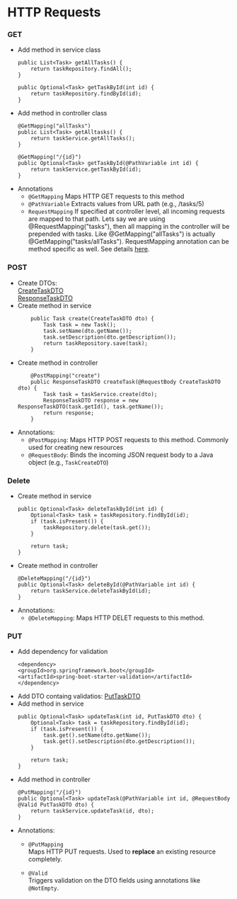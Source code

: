 # HTTP Requests
### GET

 - Add method in service class
    ```
    public List<Task> getAllTasks() {
        return taskRepository.findAll();
    }

    public Optional<Task> getTaskById(int id) {
        return taskRepository.findById(id);	
    }
    ```
  - Add method in controller class
    ```
    @GetMapping("allTasks")
	public List<Task> getAlltasks() {
		return taskService.getAllTasks();
	}
	
	@GetMapping("/{id}")
    public Optional<Task> getTaskById(@PathVariable int id) {
        return taskService.getTaskById(id);
	}
    ```
  - Annotations  
    - `@GetMapping`	Maps HTTP GET requests to this method  
    - `@PathVariable`	Extracts values from URL path (e.g., /tasks/5)
    - `RequestMapping` If specified at controller level, all incoming requests are mapped to that path. Lets say we are using @RequestMapping("tasks"), then all mapping in the controller will be prepended with tasks. Like  @GetMapping("allTasks") is actually  @GetMapping("tasks/allTasks"). RequestMapping annotation can be method specific as well. See details [here](https://docs.spring.io/spring-framework/docs/current/javadoc-api/org/springframework/web/bind/annotation/RequestMapping.html).

### POST
 - Create DTOs:  
 [CreateTaskDTO](../org.learning.spring.boot.learning/src/main/java/org/learning/spring/boot/learning/dto/CreateTaskDTO.java)  
 [ResponseTaskDTO](../org.learning.spring.boot.learning/src/main/java/org/learning/spring/boot/learning/dto/ResponseTaskDTO.java)
  - Create method in service
    ```
        public Task create(CreateTaskDTO dto) {
            Task task = new Task();
            task.setName(dto.getName());
            task.setDescription(dto.getDescription());
            return taskRepository.save(task);   
        }
    ```
  - Create method in controller
    ```
        @PostMapping("create")
        public ResponseTaskDTO createTask(@RequestBody CreateTaskDTO dto) {
            Task task = taskService.create(dto);
            ResponseTaskDTO response = new ResponseTaskDTO(task.getId(), task.getName());
            return response;
        }
    ```
- Annotations:
     - `@PostMapping`: Maps HTTP POST requests to this method. Commonly used for creating new resources
     - `@RequestBody`: Binds the incoming JSON request body to a Java object (e.g., `TaskCreateDTO`)

### Delete
- Create method in service
    ```
    public Optional<Task> deleteTaskById(int id) {
        Optional<Task> task = taskRepository.findById(id);
        if (task.isPresent()) {
        	taskRepository.delete(task.get());
        }
        
        return task;
    }
    ```
- Create method in controller
    ```
    @DeleteMapping("/{id}")
	public Optional<Task> deleteById(@PathVariable int id) {
		return taskService.deleteTaskById(id);
	}
    ```
- Annotations:
     - `@DeleteMapping`: Maps HTTP DELET requests to this method.

### PUT 
 - Add dependency for validation
    ```
    <dependency>
    <groupId>org.springframework.boot</groupId>
    <artifactId>spring-boot-starter-validation</artifactId>
    </dependency>
    ```
 - Add DTO containg validatios: [PutTaskDTO](../org.learning.spring.boot.learning/src/main/java/org/learning/spring/boot/learning/dto/PutTaskDTO.java)
 - Add method in service
    ```
    public Optional<Task> updateTask(int id, PutTaskDTO dto) {
        Optional<Task> task = taskRepository.findById(id);
        if (task.isPresent()) {
        	task.get().setName(dto.getName());
            task.get().setDescription(dto.getDescription());
        }
    
        return task;
    }
    ```
 - Add method in controller
    ```
    @PutMapping("/{id}")
	public Optional<Task> updateTask(@PathVariable int id, @RequestBody @Valid PutTaskDTO dto) {
		return taskService.updateTask(id, dto);
	}
    ```
 - Annotations:
   - `@PutMapping`  
      Maps HTTP PUT requests. Used to **replace** an existing resource completely.

    - `@Valid`  
      Triggers validation on the DTO fields using annotations like `@NotEmpty`.
      